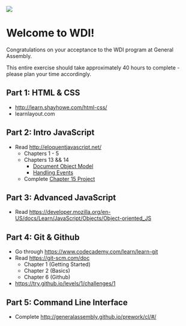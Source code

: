 ![](http://fundamentals.generalassemb.ly/assets/GA_logo.png)

# Welcome to WDI!

Congratulations on your acceptance to the WDI program at General Assembly.

This entire exercise should take approximately 40 hours to complete - please
plan your time accordingly.

## Part 1:  HTML & CSS

- http://learn.shayhowe.com/html-css/
- learnlayout.com

## Part 2: Intro JavaScript

- Read http://eloquentjavascript.net/
  - Chapters 1 - 5
  - Chapters 13 && 14
    - [Document Object Model](http://eloquentjavascript.net/13_dom.html)
    - [Handling Events](http://eloquentjavascript.net/14_event.html)
  - Complete [Chapter 15 Project](http://eloquentjavascript.net/15_game.html)

## Part 3: Advanced JavaScript

- Read https://developer.mozilla.org/en-US/docs/Learn/JavaScript/Objects/Object-oriented_JS

## Part 4: Git & Github

- Go through https://www.codecademy.com/learn/learn-git
- Read https://git-scm.com/doc
  - Chapter 1 (Getting Started)
  - Chapter 2 (Basics)
  - Chapter 6 (Github)
- https://try.github.io/levels/1/challenges/1

## Part 5: Command Line Interface

- Complete http://generalassembly.github.io/prework/cl/#/
